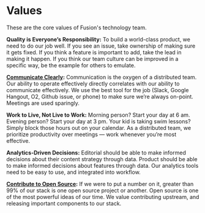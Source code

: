 # Values

These are the core values of Fusion's technology team.

**Quality is Everyone’s Responsibility:** To build a world-class product, we need to do our job well. If you see an issue, take ownership of making sure it gets fixed. If you think a feature is important to add, take the lead in making it happen. If you think our team culture can be improved in a specific way, be the example for others to emulate.

**[Communicate Clearly](communication.md):** Communication is the oxygen of a distributed team. Our ability to operate effectively directly correlates with our ability to communicate effectively. We use the best tool for the job (Slack, Google Hangout, O2, Github issue, or phone) to make sure we’re always on-point. Meetings are used sparingly.

**Work to Live, Not Live to Work:** Morning person? Start your day at 6 am. Evening person? Start your day at 3 pm. Your kid is taking swim lessons? Simply block those hours out on your calendar. As a distributed team, we prioritize productivity over meetings — work whenever you’re most effective.

**Analytics-Driven Decisions:** Editorial should be able to make informed decisions about their content strategy through data. Product should be able to make informed decisions about features through data. Our analytics tools need to be easy to use, and integrated into workflow.

**[Contribute to Open Source](open-source.md):** If we were to put a number on it, greater than 99% of our stack is one open source project or another. Open source is one of the most powerful ideas of our time. We value contributing upstream, and releasing important components to our stack.
